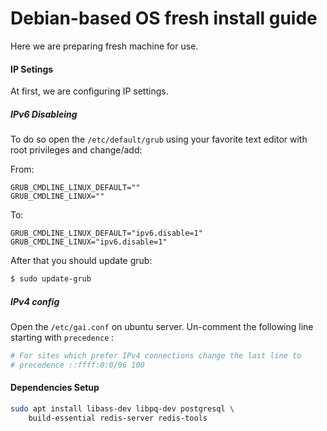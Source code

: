 # Debian-based OS fresh install guide
Here we are preparing fresh machine for use.

#### IP Setings
At first, we are configuring IP settings.

##### IPv6 Disableing
To do so open the `/etc/default/grub` using your favorite text editor with root privileges and change/add:

From:
```
GRUB_CMDLINE_LINUX_DEFAULT=""
GRUB_CMDLINE_LINUX=""
```
To:
```
GRUB_CMDLINE_LINUX_DEFAULT="ipv6.disable=1"
GRUB_CMDLINE_LINUX="ipv6.disable=1"
```

After that you should update grub:

``` bash
$ sudo update-grub
```

##### IPv4 config
Open the `/etc/gai.conf` on ubuntu server. 
Un-comment the following line starting with `precedence` :

``` python
# For sites which prefer IPv4 connections change the last line to 
# precedence ::ffff:0:0/96 100 
```

#### Dependencies Setup

``` bash
sudo apt install libass-dev libpq-dev postgresql \
    build-essential redis-server redis-tools
```



